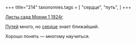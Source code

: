 +++
title="214"
taxonomies.tags = [
 "сердце",
 "путь",
]
+++

[Листы сада Мории 1 1924г](/agni/1924)

[Путей](/tags/путь) много, но [сердце](/tags/сердце) знает ближайший.   

Хорошо понять — многому научиться.   

